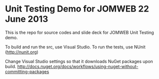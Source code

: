 Unit Testing Demo for JOMWEB 22 June 2013
=========================================

This is the repo for source codes and slide deck for JOMWEB Unit Testing demo.

To build and run the src, use Visual Studio.
To run the tests, use NUnit (http://nunit.org)

Change Visual Studio settings so that it downloads NuGet packages upon build.
http://docs.nuget.org/docs/workflows/using-nuget-without-committing-packages



